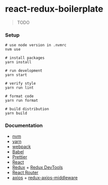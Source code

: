 # react-redux-boilerplate

> TODO

### Setup

```
# use node version in .nvmrc
nvm use

# install packages
yarn install

# run development
yarn start

# verify style
yarn run lint

# format code
yarn run format

# build distribution
yarn build
```

### Documentation

* [nvm](https://github.com/creationix/nvm)
* [yarn](https://yarnpkg.com/en)
* [webpack](https://webpack.js.org)
* [Babel](https://babeljs.io)
* [Prettier](https://prettier.io)
* [React](https://facebook.github.io/react)
* [Redux](http://redux.js.org) + [Redux DevTools](https://github.com/gaearon/redux-devtools)
* [React Router](https://reacttraining.com/react-router/web/guides/philosophy)
* [axios](https://github.com/mzabriskie/axios) + [redux-axios-middleware](https://github.com/svrcekmichal/redux-axios-middleware)
